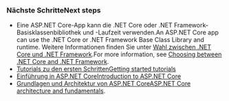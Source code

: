 ### <a name="next-steps"></a><span data-ttu-id="18163-101">Nächste Schritte</span><span class="sxs-lookup"><span data-stu-id="18163-101">Next steps</span></span>

* <span data-ttu-id="18163-102">Eine ASP.NET Core-App kann die .NET Core oder .NET Framework-Basisklassenbibliothek und -Laufzeit verwenden.</span><span class="sxs-lookup"><span data-stu-id="18163-102">An ASP.NET Core app can use the .NET Core or .NET Framework Base Class Library and runtime.</span></span> <span data-ttu-id="18163-103">Weitere Informationen finden Sie unter [Wahl zwischen .NET Core und .NET Framework](/dotnet/articles/standard/choosing-core-framework-server).</span><span class="sxs-lookup"><span data-stu-id="18163-103">For more information, see [Choosing between .NET Core and .NET Framework](/dotnet/articles/standard/choosing-core-framework-server).</span></span>
* [<span data-ttu-id="18163-104">Tutorials zu den ersten Schritten</span><span class="sxs-lookup"><span data-stu-id="18163-104">Getting started tutorials</span></span>](xref:tutorials/index)
* [<span data-ttu-id="18163-105">Einführung in ASP.NET Core</span><span class="sxs-lookup"><span data-stu-id="18163-105">Introduction to ASP.NET Core</span></span>](xref:index) 
* <span data-ttu-id="18163-106">[Grundlagen und Architektur von ASP.NET Core](xref:fundamentals/index)</span><span class="sxs-lookup"><span data-stu-id="18163-106">[ASP.NET Core architecture and fundamentals](xref:fundamentals/index).</span></span>
